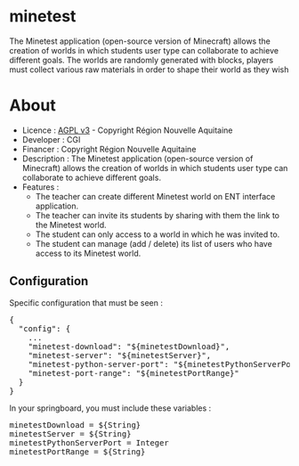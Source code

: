 # minetest

The Minetest application (open-source version of Minecraft) allows the creation of worlds in which 
students user type can collaborate to achieve different goals. The worlds are randomly generated with blocks,
players must collect various raw materials in order to shape their world as they wish

# About
* Licence : [AGPL v3](http://www.gnu.org/licenses/agpl.txt) - Copyright Région Nouvelle Aquitaine
* Developer : CGI
* Financer : Copyright Région Nouvelle Aquitaine
* Description : The Minetest application (open-source version of Minecraft) allows the creation of worlds in which
  students user type can collaborate to achieve different goals.
* Features :
   - The teacher can create different Minetest world on ENT interface application.
   - The teacher can invite its students by sharing with them the link to the Minetest world. 
   - The student can only access to a world in which he was invited to.
   - The student can manage (add / delete) its list of users who have access to its Minetest world.

## Configuration
Specific configuration that must be seen :
<pre>
{
  "config": {
    ...
    "minetest-download": "${minetestDownload}",
    "minetest-server": "${minetestServer}",
    "minetest-python-server-port": "${minetestPythonServerPort}",
    "minetest-port-range": "${minetestPortRange}"
  }
}
</pre>

In your springboard, you must include these variables :
<pre>
minetestDownload = ${String}
minetestServer = ${String}
minetestPythonServerPort = Integer
minetestPortRange = ${String}
</pre>